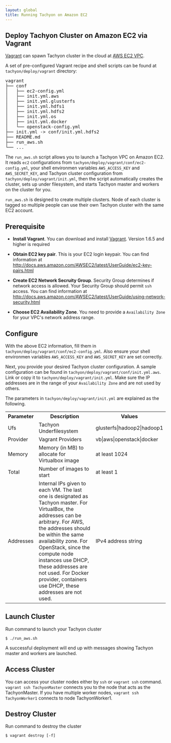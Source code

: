 ```yaml
---
layout: global
title: Running Tachyon on Amazon EC2
---
```


## Deploy Tachyon Cluster on Amazon EC2 via Vagrant

[Vagrant](https://www.vagrantup.com/downloads.html) can spawn Tachyon cluster in the cloud at [AWS EC2 VPC](http://aws.amazon.com/vpc/).

A set of pre-configured Vagrant recipe and shell scripts can be found at `tachyon/deploy/vagrant`
directory:

<pre>
vagrant
├── conf
│   ├── ec2-config.yml
│   ├── init.yml.aws
│   ├── init.yml.glusterfs
│   ├── init.yml.hdfs1
│   ├── init.yml.hdfs2
│   ├── init.yml.os
│   ├── init.yml.docker
│   └── openstack-config.yml
├── init.yml -> conf/init.yml.hdfs2
├── README.md
├── run_aws.sh
└── ...
</pre>

The `run_aws.sh` script allows you to launch a Tachyon VPC on Amazon EC2. It reads `ec2` configurations from `tachyon/deploy/vagrant/conf/ec2-config.yml`, your shell environmen variables `AWS_ACCESS_KEY` and `AWS_SECRET_KEY`, and Tachyon cluster configuration from `tachyon/deploy/vagrant/init.yml`, then the script automatically creates the cluster, sets up under filesystem, and starts Tachyon master and workers on the cluster for you.

`run_aws.sh` is designed to create multiple clusters. Node of each cluster is tagged so multiple people can use their own Tachyon cluster with the same EC2 account.

## Prerequisite
* **Install Vagrant**. You can download and install [Vagrant](https://www.vagrantup.com/downloads.html). Version 1.6.5 and higher is required

* **Obtain EC2 key pair**. This is your EC2 login keypair. You can find information at http://docs.aws.amazon.com/AWSEC2/latest/UserGuide/ec2-key-pairs.html

* **Create EC2 Network Secruity Group**. Security Group determines if network access is allowed. Your Security Group should permit `ssh` access. You can find information at http://docs.aws.amazon.com/AWSEC2/latest/UserGuide/using-network-security.html

* **Choose EC2 Availability Zone**. You need to provide a `Availability Zone` for your VPC's network address range.

## Configure

With the above EC2 information, fill them in `tachyon/deploy/vagrant/conf/ec2-config.yml`. Also ensure your shell environmen variables `AWS_ACCESS_KEY` and `AWS_SECRET_KEY` are set correctly.

Next, you provide your desired Tachyon cluster configuration. A sample configuration can be found in `tachyon/deploy/vagrant/conf/init.yml.aws`. Link or copy it to `tachyon/deploy/vagrant/init.yml`. Make sure the IP addresses are in the range of your `Availability Zone` and are not used by others.

The parameters in `tachyon/deploy/vagrant/init.yml` are explained as the following.

<table class="table">
<tr>
    <th>Parameter</th><th>Description</th><th>Values</th>
</tr>
<tr>
    <td>Ufs</td><td>Tachyon Underfilesystem</td><td>glusterfs|hadoop2|hadoop1</td>
</tr>
<tr>
    <td>Provider</td><td>Vagrant Providers</td><td>vb|aws|openstack|docker</td>
</tr>
<tr>
    <td>Memory</td><td>Memory (in MB) to allocate for Virtualbox image</td><td>at least 1024</td>
</tr>
<tr>
    <td>Total</td><td>Number of images to start</td><td>at least 1</td>
</tr>
<tr>
    <td>Addresses</td><td>Internal IPs given to each VM. The last one is designated as Tachyon master.
For VirtualBox, the addresses can be arbitrary.
For AWS, the addresses should be within the same availability zone.
For OpenStack, since the compute node instances use DHCP, these addresses are not used.
For Docker provider, containers use DHCP, these addresses are not used.
</td><td>IPv4 address string</td>
</tr>
</table>

## Launch Cluster

Run command to launch your Tachyon cluster

    $ ./run_aws.sh

A successful deployment will end up with messages showing Tachyon master and workers are launched.

## Access Cluster

You can access your cluster nodes either by `ssh` or `vagrant ssh` command. `vagrant ssh TachyonMaster` connects you to the node that acts as the TachyonMaster. If you have multiple worker nodes, `vagrant ssh TachyonWorker1` connects to node TachyonWorker1.

## Destroy Cluster

Run command to destroy the cluster

    $ vagrant destroy [-f]

